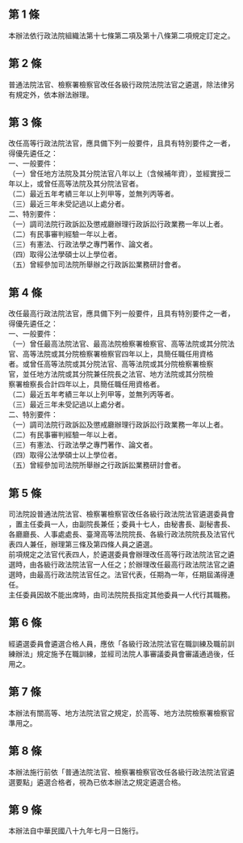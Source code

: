 第 1 條
-------
本辦法依行政法院組織法第十七條第二項及第十八條第二項規定訂定之。

第 2 條
-------
普通法院法官、檢察署檢察官改任各級行政院法院法官之遴選，除法律另  
有規定外，依本辦法辦理。

第 3 條
-------
改任高等行政法院法官，應具備下列一般要件，且具有特別要件之一者，  
得優先遴任之：  
一、一般要件：  
（一）曾任地方法院及其分院法官八年以上（含候補年資），並經實授二  
      年以上，或曾任高等法院及其分院法官者。  
（二）最近五年考績三年以上列甲等，並無列丙等者。  
（三）最近三年未受記過以上處分者。  
二、特別要件：  
（一）調司法院行政訴訟及懲戒廳辦理行政訴訟行政業務一年以上者。  
（二）有民事審判經驗一年以上者。  
（三）有憲法、行政法學之專門著作、論文者。  
（四）取得公法學碩士以上學位者。  
（五）曾經參加司法院所舉辦之行政訴訟業務研討會者。

第 4 條
-------
改任最高行政法院法官，應具備下列一般要件，且具有特別要件之一者，  
得優先遴任之：  
一、一般要件：  
（一）曾任最高法院法官、最高法院檢察署檢察官、高等法院或其分院法  
      官、高等法院或其分院檢察署檢察官四年以上，具簡任職任用資格  
      者。或曾任高等法院或其分院法官、高等法院或其分院檢察署檢察  
      官，並任地方法院或其分院兼任院長之法官、地方法院或其分院檢  
      察署檢察長合計四年以上，具簡任職任用資格者。  
（二）最近五年考績三年以上列甲等，並無列丙等者。  
（三）最近三年未受記過以上處分者。  
二、特別要件：  
（一）調司法院行政訴訟及懲戒廳辦理行政訴訟行政業務一年以上者。  
（二）有民事審判經驗一年以上者。  
（三）有憲法、行政法學之專門著作、論文者。  
（四）取得公法學碩士以上學位者。  
（五）曾經參加司法院所舉辦之行政訴訟業務研討會者。

第 5 條
-------
司法院設普通法院法官、檢察署檢察官改任各級行政法院法官遴選委員會  
，置主任委員一人，由副院長兼任；委員十七人，由秘書長、副秘書長、  
各廳廳長、人事處處長、臺灣高等法院院長、各級行政法院院長及法官代  
表四人兼任，辦理第三條及第四條人員之遴選。  
前項規定之法官代表四人，於遴選委員會辦理改任高等行政法院法官之遴  
選時，由各級行政法院法官一人任之；於辦理改任最高行政法院法官之遴  
選時，由最高行政法院法官任之。法官代表，任期為一年，任期屆滿得連  
任。  
主任委員因故不能出席時，由司法院院長指定其他委員一人代行其職務。

第 6 條
-------
經遴選委員會遴選合格人員，應依「各級行政法院法官在職訓練及職前訓  
練辦法」規定施予在職訓練，並經司法院人事審議委員會審議通過後，任  
用之。

第 7 條
-------
本辦法有關高等、地方法院法官之規定，於高等、地方法院檢察署檢察官  
準用之。

第 8 條
-------
本辦法施行前依「普通法院法官、檢察署檢察官改任各級行政法院法官遴  
選要點」遴選合格者，視為已依本辦法之規定遴選合格。

第 9 條
-------
本辦法自中華民國八十九年七月一日施行。

